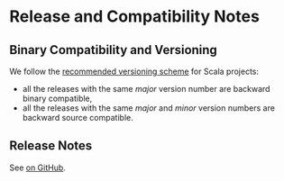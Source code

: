 # Release and Compatibility Notes

## Binary Compatibility and Versioning

We follow the [recommended versioning scheme](https://docs.scala-lang.org/overviews/core/binary-compatibility-for-library-authors.html#recommended-versioning-scheme)
for Scala projects:

- all the releases with the same *major* version number are backward
  binary compatible,
- all the releases with the same *major* and *minor* version numbers are
  backward source compatible.

## Release Notes

See [on GitHub](https://github.com/julienrf/endpoints/releases).
